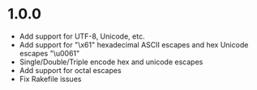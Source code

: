# 1.0.0

* Add support for UTF-8, Unicode, etc.
* Add support for "\x61" hexadecimal ASCII escapes and hex Unicode escapes "\u0061"
* Single/Double/Triple encode hex and unicode escapes
* Add support for octal escapes
* Fix Rakefile issues
